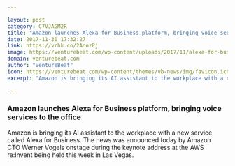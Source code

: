 ```yaml
---

layout: post
category: C7VJAGM2R
title: "Amazon launches Alexa for Business platform, bringing voice services to the office"
date: 2017-11-30 17:32:27
link: https://vrhk.co/2AnozPj
image: https://venturebeat.com/wp-content/uploads/2017/11/alexa-for-business.png?fit=780%2C433&strip=all
domain: venturebeat.com
author: "VentureBeat"
icon: https://venturebeat.com/wp-content/themes/vb-news/img/favicon.ico
excerpt: "Amazon is bringing its AI assistant to the workplace with a new service called Alexa for Business. The news was announced today by Amazon CTO Werner Vogels onstage during the keynote address at the AWS re:Invent being held this week in Las Vegas."

---
```


### Amazon launches Alexa for Business platform, bringing voice services to the office

Amazon is bringing its AI assistant to the workplace with a new service called Alexa for Business. The news was announced today by Amazon CTO Werner Vogels onstage during the keynote address at the AWS re:Invent being held this week in Las Vegas.